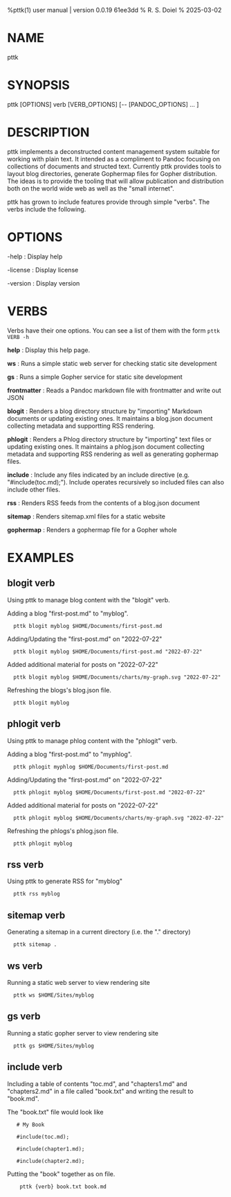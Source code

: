 %pttk(1) user manual | version 0.0.19 61ee3dd
% R. S. Doiel
% 2025-03-02

# NAME

pttk

# SYNOPSIS

pttk [OPTIONS] verb [VERB_OPTIONS] [\-\- [PANDOC_OPTIONS] ... ]

# DESCRIPTION


pttk implements a deconstructed content management system suitable for
working with plain text. It intended as a compliment to Pandoc focusing
on collections of documents and structed text.  Currently pttk provides
tools to layout blog directories, generate Gophermap files for Gopher
distribution.  The ideas is to provide the tooling that will allow
publication and distribution both on the world wide web as well as
the "small internet".

pttk has grown to include features provide through simple
"verbs". The verbs include the following.

# OPTIONS

-help
: Display help

-license
: Display license

-version
: Display version

# VERBS

Verbs have their one options. You can see a list of them
with the form `pttk VERB -h`

**help**
: Display this help page.

**ws**
: Runs a simple static web server for checking static site development

**gs**
: Runs a simple Gopher service for static site development

**frontmatter**
: Reads a Pandoc markdown file with frontmatter and write out JSON

**blogit**
: Renders a blog directory structure by "importing" Markdown documents
or updating existing ones. It maintains a blog.json document collecting
metadata and supportting RSS rendering.

**phlogit**
: Renders a Phlog directory structure by "importing" text files
or updating existing ones. It maintains a phlog.json document collecting
metadata and supporting RSS rendering as well as generating gophermap files.

**include**
: Include any files indicated by an include directive (e.g. "#include(toc.md);"). Include operates recursively so included files can also include other files.

**rss**
: Renders RSS feeds from the contents of a blog.json document

**sitemap**
: Renders sitemap.xml files for a static website

**gophermap**
: Renders a gophermap file for a Gopher whole

# EXAMPLES

## blogit verb

Using pttk to manage blog content with the "blogit"
verb.

Adding a blog "first-post.md" to "myblog".

~~~shell
  pttk blogit myblog $HOME/Documents/first-post.md
~~~

Adding/Updating the "first-post.md" on "2022-07-22"

~~~shell
  pttk blogit myblog $HOME/Documents/first-post.md "2022-07-22"
~~~

Added additional material for posts on "2022-07-22"

~~~shell
  pttk blogit myblog $HOME/Documents/charts/my-graph.svg "2022-07-22"
~~~

Refreshing the blogs's blog.json file.

~~~shell
  pttk blogit myblog
~~~

## phlogit verb

Using pttk to manage phlog content with the "phlogit"
verb.

Adding a blog "first-post.md" to "myphlog".

~~~shell
  pttk phlogit myphlog $HOME/Documents/first-post.md
~~~

Adding/Updating the "first-post.md" on "2022-07-22"

~~~shell
  pttk phlogit myblog $HOME/Documents/first-post.md "2022-07-22"
~~~

Added additional material for posts on "2022-07-22"

~~~shell
  pttk phlogit myblog $HOME/Documents/charts/my-graph.svg "2022-07-22"
~~~

Refreshing the phlogs's phlog.json file.

~~~shell
  pttk phlogit myblog
~~~

## rss verb

Using pttk to generate RSS for "myblog"

~~~shell
  pttk rss myblog
~~~

## sitemap verb

Generating a sitemap in a current directory (i.e. the "." directory)

~~~shell
  pttk sitemap .
~~~

## ws verb

Running a static web server to view rendering site

~~~shell
  pttk ws $HOME/Sites/myblog
~~~

## gs verb

Running a static gopher server to view rendering site

~~~
  pttk gs $HOME/Sites/myblog
~~~

## include verb

Including a table of contents "toc.md", and "chapters1.md"
and "chapters2.md" in a file called "book.txt" and writing
the result to "book.md".

The "book.txt" file would look like

~~~
   # My Book

   #include(toc.md);

   #include(chapter1.md);

   #include(chapter2.md);
~~~

Putting the "book" together as on file.

~~~shell
	pttk {verb} book.txt book.md
~~~


